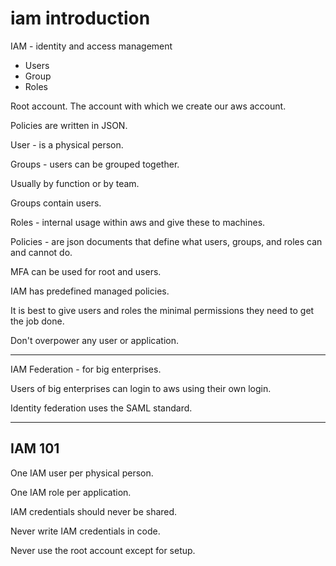 # iam introduction

IAM - identity and access management

- Users
- Group
- Roles

Root account. The account with which we create our aws account.

Policies are written in JSON.

User - is a physical person.

Groups - users can be grouped together.

Usually by function or by team.

Groups contain users.

Roles - internal usage within aws and give these to machines.

Policies - are json documents that define what users, groups, and roles can and cannot do.

MFA can be used for root and users.

IAM has predefined managed policies.

It is best to give users and roles the minimal permissions they need to get the job done.

Don't overpower any user or application.

---

IAM Federation - for big enterprises.

Users of big enterprises can login to aws using their own login.

Identity federation uses the SAML standard.

---

## IAM 101

One IAM user per physical person.

One IAM role per application.

IAM credentials should never be shared.

Never write IAM credentials in code.

Never use the root account except for setup.
